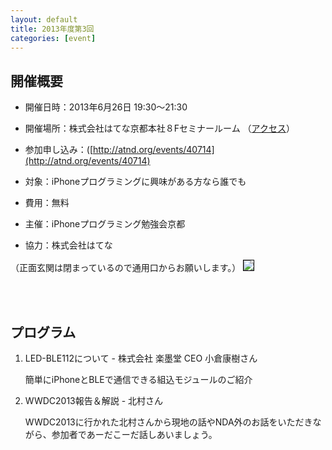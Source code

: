 ```yaml
---
layout: default
title: 2013年度第3回
categories: [event]
---
```


## 開催概要

 - 開催日時：2013年6月26日 19:30〜21:30
 
 - 開催場所：株式会社はてな京都本社８Fセミナールーム （[アクセス](http://www.hatena.ne.jp/company/location)）
 
 - 参加申し込み：([http://atnd.org/events/40714](http://atnd.org/events/40714)
 
 - 対象：iPhoneプログラミングに興味がある方なら誰でも
 
 - 費用：無料
 
 - 主催：iPhoneプログラミング勉強会京都
 
 - 協力：株式会社はてな


（正面玄関は閉まっているので通用口からお願いします。）
<img style='border:1px solid black' src='http://ylb.jp/hatena_entrance.png' />

<br /><br />

## プログラム

1. LED-BLE112について - 株式会社 楽墨堂 CEO 小倉康樹さん

	簡単にiPhoneとBLEで通信できる組込モジュールのご紹介

2. WWDC2013報告＆解説 - 北村さん

	WWDC2013に行かれた北村さんから現地の話やNDA外のお話をいただきながら、参加者であーだこーだ話しあいましょう。
